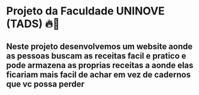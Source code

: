 # Projeto da **Faculdade** UNINOVE (TADS) 🔥🚀

## Neste projeto desenvolvemos um website aonde as pessoas buscam as receitas facil e pratico e pode armazena as proprias receitas a aonde elas ficariam mais facil de achar em vez de cadernos que vc possa perder
